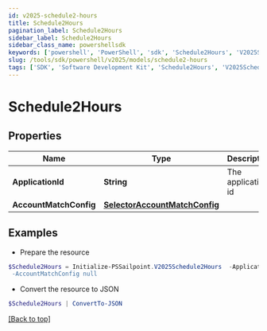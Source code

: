 ```yaml
---
id: v2025-schedule2-hours
title: Schedule2Hours
pagination_label: Schedule2Hours
sidebar_label: Schedule2Hours
sidebar_class_name: powershellsdk
keywords: ['powershell', 'PowerShell', 'sdk', 'Schedule2Hours', 'V2025Schedule2Hours'] 
slug: /tools/sdk/powershell/v2025/models/schedule2-hours
tags: ['SDK', 'Software Development Kit', 'Schedule2Hours', 'V2025Schedule2Hours']
---
```



# Schedule2Hours

## Properties

Name | Type | Description | Notes
------------ | ------------- | ------------- | -------------
**ApplicationId** | **String** | The application id | [optional] 
**AccountMatchConfig** | [**SelectorAccountMatchConfig**](selector-account-match-config) |  | [optional] 

## Examples

- Prepare the resource
```powershell
$Schedule2Hours = Initialize-PSSailpoint.V2025Schedule2Hours  -ApplicationId 2c91808874ff91550175097daaec161c" `
 -AccountMatchConfig null
```

- Convert the resource to JSON
```powershell
$Schedule2Hours | ConvertTo-JSON
```


[[Back to top]](#) 

